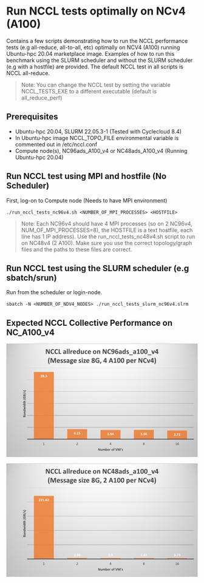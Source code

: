 # Run NCCL tests optimally on NCv4 (A100) 

Contains a few scripts demonstrating how to run the NCCL performance tests (e.g all-reduce, all-to-all, etc) optimally
on NCV4 (A100) running Ubuntu-hpc 20.04 marketplace image. Examples of how to run this benchmark using the SLURM scheduler 
 and without the SLURM scheduler (e.g with a hostfile) are provided. The default NCCL test in all scripts is NCCL all-reduce.

>Note: You can change the NCCL test by setting the variable NCCL_TESTS_EXE to a different executable (default is all_reduce_perf)
 
## Prerequisites

- Ubuntu-hpc 20.04, SLURM 22.05.3-1 (Tested with Cyclecloud 8.4)
- In Ubuntu-hpc image NCCL_TOPO_FILE environmental variable is commented out in /etc/nccl.conf
- Compute node(s), NC96ads_A100_v4 or NC48ads_A100_v4 (Running Ubuntu-hpc 20.04)

## Run NCCL test using MPI and hostfile (No Scheduler)

First, log-on to Compute node (Needs to have MPI environment)
```
./run_nccl_tests_nc96v4.sh <NUMBER_OF_MPI_PROCESSES> <HOSTFILE>
```
>Note: Each NC96v4 should have 4 MPI processes (so on 2 NC96v4, NUM_OF_MPI_PROCESSES=8), the HOSTFILE is a text hostfile, each line has 1 IP address). Use the run_nccl_tests_nc48v4.sh script to run on NC48v4 (2 A100). Make sure you use the correct topology/graph files and the paths to these files are correct.

## Run NCCL test using the SLURM scheduler (e.g sbatch/srun)

Run from the scheduler or login-node.
```
sbatch -N <NUMBER_OF_NDV4_NODES> ./run_nccl_tests_slurm_nc96v4.slrm
```

## Expected NCCL Collective Performance on NC_A100_v4

![Alt text1](/experimental/run_nccl_tests_ncv4/images/nccl_allreduce_nc96v4_2.jpg?raw=true "nccl_nc96v4")

![Alt text2](/experimental/run_nccl_tests_ncv4/images/nccl_allreduce_nc48v4_2.jpg?raw=true "nccl_nc48v4")
